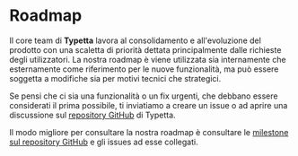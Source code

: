 # Roadmap

Il core team di **Typetta** lavora al consolidamento e all'evoluzione del prodotto con una scaletta di priorità dettata principalmente dalle richieste degli utilizzatori. La nostra roadmap è viene utilizzata sia internamente che esternamente come riferimento per le nuove funzionalità, ma può essere soggetta a modifiche sia per motivi tecnici che strategici.

Se pensi che ci sia una funzionalità o un fix urgenti, che debbano essere considerati il prima possibile, ti inviatiamo a creare un issue o ad aprire una discussione sul [repository GitHub](https://github.com/twinlogix/typetta) di Typetta.

Il modo migliore per consultare la nostra roadmap è consultare le [milestone sul repository GitHub](https://github.com/twinlogix/typetta/milestones) e gli issues ad esse collegati.